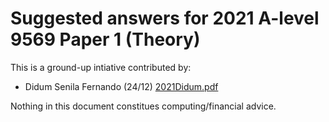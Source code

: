 # Suggested answers for 2021 A-level 9569 Paper 1 (Theory) 
This is a ground-up intiative contributed by:
- Didum Senila Fernando (24/12)
[2021Didum.pdf](https://github.com/user-attachments/files/17576010/2021Didum.pdf)

Nothing in this document constitues computing/financial advice.

